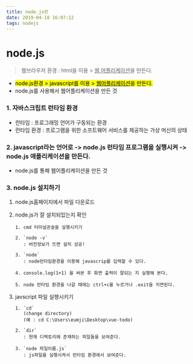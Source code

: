 ```yaml
---
title: node.js란
date: 2019-04-18 16:07:12
tags: nodejs
---
```


# node.js

> 웹브라우저 환경 : html을 이용 > <u>웹 어플리케이션</u>을 만든다.

- <mark>node.js환경 > javascript를 이용 > <u>웹어플리케이션</u>을 만든다.</mark>
- node.js를 사용해서 웹어플리케이션을 만든 것
  <br>

### 1. **자바스크립트 런타임 환경**

- 런타임 : 프로그래밍 언어가 구동되는 환경
- 런타임 환경 : 프로그램을 위한 소프트웨어 서비스를 제공하는 가상 머신의 상태

### 2. **javascript라는 언어**로 -> **node.js 런타임 프로그램을 실행**시켜 -> **node.js 애플리케이션**을 만든다.

- node.js를 통해 웹어플리케이션을 만든 것

### 3. node.js 설치하기

1. node.js홈페이지에서 파일 다운로드

2. node.js가 잘 설치되있는지 확인

   ```text
   1. cmd 터미널콘솔을 실행시키기

   2. `node -v`
      : 버전정보가 뜨면 설치 성공!

   3. `node`
      : node런타임환경을 이용해 javascrip를 입력할 수 있다.

   4. console.log(1+1) 을 써본 후 화면 출력이 잘되는 지 실행해 본다.

   5. node 런타임 환경을 나갈 때에는 ctrl+c를 누르거나 .exit을 치면된다.
   ```

3. javscript 파일 실행시키기

   ```text
   1. `cd`
      (change directory)
      (예 : cd C:\Users\eumji\Desktop\vue-todo)

   2. `dir`
      : 현재 디렉토리에 존재하는 파일들을 보여준다.

   3. `node 파일이름.js`
      : js파일을 실행시켜서 런타임 환경에서 보여준다.
   ```
